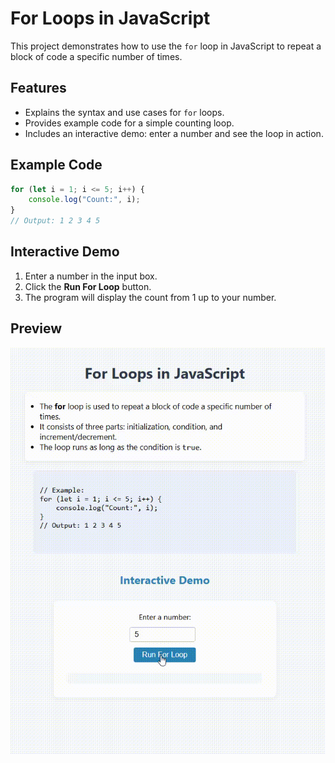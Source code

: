 # For Loops in JavaScript

This project demonstrates how to use the `for` loop in JavaScript to repeat a block of code a specific number of times.

## Features

- Explains the syntax and use cases for `for` loops.
- Provides example code for a simple counting loop.
- Includes an interactive demo: enter a number and see the loop in action.

## Example Code

```javascript
for (let i = 1; i <= 5; i++) {
    console.log("Count:", i);
}
// Output: 1 2 3 4 5
```

## Interactive Demo

1. Enter a number in the input box.
2. Click the **Run For Loop** button.
3. The program will display the count from 1 up to your number.

## Preview

![Preview](gif/preview.gif)